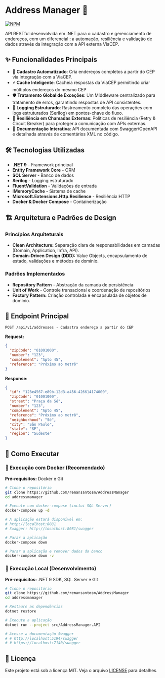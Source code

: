 # Address Manager 📍
[![NPM](https://img.shields.io/npm/l/react)](https://github.com/renansantosm/AddressManager/blob/master/LICENSE) 

API RESTful desenvolvida em .NET para o cadastro e gerenciamento de endereços, com um diferencial : a automação, resiliência e validação de dados através da integração com a API externa ViaCEP.

## ✨ Funcionalidades Principais
* 🔎 **Cadastro Automatizado**: Cria endereços completos a partir do CEP via integração com a ViaCEP.
* ⚡ **Cache Inteligente**: Cacheia respostas da ViaCEP permitindo criar múltiplos endereços do mesmo CEP
* 🛡️ **Tratamento Global de Exceções**: Um Middleware centralizado para tratamento de erros, garantindo respostas de API consistentes.
* 🔎 **Logging Estruturado**: Rastreamento completo das operações com logs estruturados (Serilog) em pontos-chave do fluxo.
* 🔄 **Resiliência em Chamadas Externas**: Políticas de resiliência (Retry & Circuit Breaker) para proteger a comunicação com APIs externas.
* 📖 **Documentação Interativa**: API documentada com Swagger/OpenAPI e detalhada através de comentários XML no código.

## 🛠️ Tecnologias Utilizadas
* **.NET 9** - Framework principal
* **Entity Framework Core** - ORM
* **SQL Server** - Banco de dados
* **Serilog** - Logging estruturado
* **FluentValidation** - Validações de entrada
* **IMemoryCache** - Sistema de cache
* **Microsoft.Extensions.Http.Resilience** - Resiliência HTTP
* **Docker & Docker Compose** - Containerização

## 🏗️ Arquitetura e Padrões de Design

### Princípios Arquiteturais
- **Clean Architecture:** Separação clara de responsabilidades em camadas (Domain, Application, Infra, API).
- **Domain-Driven Design (DDD):** Value Objects, encapsulamento de estado, validações e métodos de domínio.

### Padrões Implementados
- **Repository Pattern** - Abstração da camada de persistência
- **Unit of Work** - Controle transacional e coordenação de repositórios
- **Factory Pattern:** Criação controlada e encapsulada de objetos de domínio.

## 🔗 Endpoint Principal
```
POST /api/v1/addresses - Cadastra endereço a partir do CEP
```
**Request:**
```json
{
  "zipCode": "01001000",
  "number": "123",
  "complement": "Apto 45",
  "reference": "Próximo ao metrô"
}
```

**Response:**
```json
{
  "id": "123e4567-e89b-12d3-a456-426614174000",
  "zipCode": "01001000",
  "street": "Praça da Sé",
  "number": "123",
  "complement": "Apto 45",
  "reference": "Próximo ao metrô",
  "neighborhood": "Sé",
  "city": "São Paulo",
  "state": "SP",
  "region": "Sudeste"
}
```

## 🚀 Como Executar

### 🐳 Execução com Docker (Recomendado)
**Pré-requisitos:** Docker e Git

```bash
# Clone o repositório
git clone https://github.com/renansantosm/AddressManager
cd addressmanager

# Execute com docker-compose (inclui SQL Server)
docker-compose up -d

# A aplicação estará disponível em:
# http://localhost:8081
# Swagger: http://localhost:8081/swagger

# Parar a aplicação
docker-compose down

# Parar a aplicação e remover dados do banco
docker-compose down -v
```

### 🔧 Execução Local (Desenvolvimento)
**Pré-requisitos:** .NET 9 SDK, SQL Server e Git

```bash
# Clone o repositório
git clone https://github.com/renansantosm/AddressManager
cd addressmanager

# Restaure as dependências
dotnet restore

# Execute a aplicação
dotnet run --project src/AddressManager.API

# Acesse a documentação Swagger
# # http://localhost:5194/swagger
# # https://localhost:7140/swagger
```

## 📄 Licença

Este projeto está sob a licença MIT. Veja o arquivo [LICENSE](LICENSE) para detalhes.
